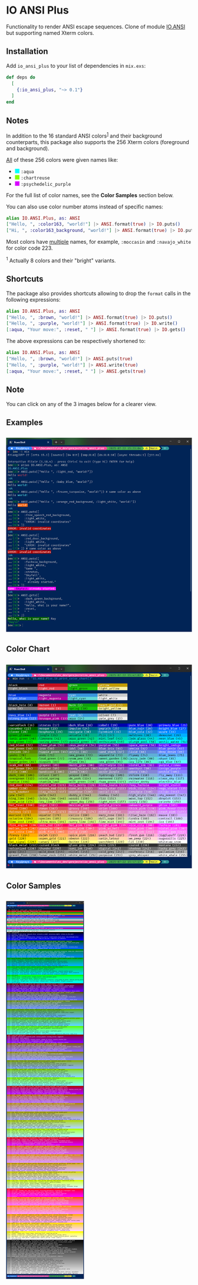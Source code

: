 # IO ANSI Plus

Functionality to render ANSI escape sequences.
Clone of module [IO.ANSI][IO.ANSI] but supporting named Xterm colors.

## Installation

Add `io_ansi_plus` to your list of dependencies in `mix.exs`:

```elixir
def deps do
  [
    {:io_ansi_plus, "~> 0.1"}
  ]
end
```

## Notes

In addition to the 16 standard ANSI colors<sup>[1](#footnote1)</sup> and
their background counterparts, this package also supports the 256 Xterm colors
(foreground and background).

<ins>All</ins> of these 256 colors were given names like:
- ![!](/images/00ffff.png) `:aqua`
- ![!](/images/87ff00.png) `:chartreuse`
- ![!](/images/d700ff.png) `:psychedelic_purple`

For the full list of color names, see the **Color Samples** section below.

You can also use color number atoms instead of specific names:

```elixir
alias IO.ANSI.Plus, as: ANSI
["Hello, ", :color163, "world!"] |> ANSI.format(true) |> IO.puts()
["Hi, ", :color163_background, "world!"] |> ANSI.format(true) |> IO.puts()
```

Most colors have <ins>multiple</ins> names, for example, `:moccasin` and `:navajo_white`
for color code 223.

<sup><a name="footnote1">1</a></sup> Actually 8 colors and their "bright" variants.

## Shortcuts

The package also provides shortcuts allowing to drop the `format` calls in the
following expressions:

```elixir
alias IO.ANSI.Plus, as: ANSI
["Hello, ", :brown, "world!"] |> ANSI.format(true) |> IO.puts()
["Hello, ", :purple, "world!"] |> ANSI.format(true) |> IO.write()
[:aqua, "Your move:", :reset, " "] |> ANSI.format(true) |> IO.gets()
```

The above expressions can be respectively shortened to:

```elixir
alias IO.ANSI.Plus, as: ANSI
["Hello, ", :brown, "world!"] |> ANSI.puts(true)
["Hello, ", :purple, "world!"] |> ANSI.write(true)
[:aqua, "Your move:", :reset, " "] |> ANSI.gets(true)
```
## Note
You can click on any of the 3 images below for a clearer view.

## Examples
## ![examples](/images/examples.png)

## Color Chart
## ![color_chart](/images/color_chart.png)

## Color Samples
## ![color_samples](/images/color_samples.png)

[IO.ANSI]: https://hexdocs.pm/elixir/IO.ANSI.html
